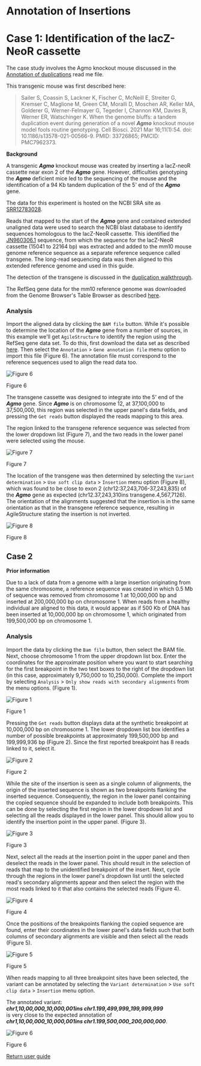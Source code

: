 # Annotation of Insertions

# Case 1: Identification of the lacZ-NeoR cassette

The case study involves the Agmo knockout mouse discussed in the [Annotation of duplications](duplication.md) read me file. 

This transgenic mouse was first described here:

> Sailer S, Coassin S, Lackner K, Fischer C, McNeill E, Streiter G, Kremser C, Maglione M, Green CM, Moralli D, Moschen AR, Keller MA, Golderer G, Werner-Felmayer G, Tegeder I, Channon KM, Davies B, Werner ER, Watschinger K. When the genome bluffs: a tandem duplication event during generation of a novel ___Agmo___ knockout mouse model fools routine genotyping. Cell Biosci. 2021 Mar 16;11(1):54. doi: 10.1186/s13578-021-00566-9. PMID: 33726865; PMCID: PMC7962373.

__Background__

A transgenic ___Agmo___ knockout mouse was created by inserting a lacZ-neoR cassette near exon 2 of the ___Agmo___ gene. However, difficulties genotyping the ___Agmo___ deficient mice led to the sequencing of the mouse and the identification of a 94 Kb tandem duplication of the 5' end of the ___Agmo___ gene.  

The data for this experiment is hosted on the NCBI SRA site as [SRR12783028](https://www.ncbi.nlm.nih.gov/sra/?term=SRR12783028).  

Reads that mapped to the start of the ___Agmo___ gene and contained extended unaligned data were used to search the NCBI blast database to identify sequences homologous to the lacZ-NeoR cassette. This identified the [JN960306.1](https://www.ncbi.nlm.nih.gov/nucleotide/JN960306.1?report=genbank&log$=nuclalign&blast_rank=3&RID=TWZMA063013) sequence, from which the sequence for the lacZ-NeoR cassette (15041 to 22164 bp) was extracted and added to the mm10 mouse genome reference sequence as a separate reference sequence called transgene. The long-read sequencing data was then aligned to this extended reference genome and used in this guide.  

The detection of the transgene is discussed in the [duplication walkthrough](duplication.md).

The RefSeq gene data for the mm10 reference genome  was downloaded from the Genome Browser's Table Browser as described [here](downloadingOptionalFiles.md).

### Analysis

Import the aligned data by clicking the ```BAM file``` button. While it's possible to determine the location of the ___Agmo___ gene from a number of sources, in this example we'll get ```AgileStructure``` to identify the region using the RefSeq gene data set. To do this, first download the data set as described [here](downloadingOptionalFiles.md). Then select the ```Annotation``` > ```Gene annotation file``` menu option to import this file (Figure 6). The annotation file must correspond to the reference sequences used to align the read data too.

![Figure 6](images/examples/figure1dup2.jpg)

Figure 6

The transgene cassette was designed to integrate into the 5' end of the ___Agmo___ gene. Since ___Agmo___ is on chromosome 12, at 37,100,000 to 37,500,000, this region was selected in the upper panel's data fields, and pressing the ```Get reads``` button displayed the reads mapping to this area.

The region linked to the transgene reference sequence was selected from the lower dropdown list (Figure 7), and the two reads in the lower panel were selected using the mouse. 

![Figure 7](images/examples/figure8dup2.jpg)

Figure 7

The location of the transgene was then determined by selecting the ```Variant determination``` > ```Use soft clip data``` > ```Insertion``` menu option (Figure 8), which was found to be close to exon 2 (chr12:37,243,706-37,243,835) of the ___Agmo___ gene as expected (chr12.37,243,310ins transgene.4,567,7126). The orientation of the alignments suggested that the insertion is in the same orientation as that in the transgene reference sequence, resulting in AgileStructure stating the insertion is not inverted.

![Figure 8](images/examples/figure9dup2.jpg)

Figure 8


## Case 2

__Prior information__  

Due to a lack of data from a genome with a large insertion originating from the same chromosome, a reference sequence was created in which 0.5 Mb of sequence was removed from chromosome 1 at 10,000,000 bp and inserted at 200,000,000 bp on chromosome 1. When reads from a healthy individual are aligned to this data, it would appear as if 500 Kb of DNA has been inserted at 10,000,000 bp on chromosome 1, which originated from 199,500,000 bp on chromosome 1.  

### Analysis
Import the data by clicking the ```Bam file``` button, then select the BAM file. Next, choose chromosome 1 from the upper dropdown list box. Enter the coordinates for the approximate position where you want to start searching for the first breakpoint in the two text boxes to the right of the dropdown list (in this case, approximately 9,750,000 to 10,250,000). Complete the import by selecting ```Analysis``` > ```Only show reads with secondary alignments``` from the menu options. (Figure 1).

![Figure 1](images/examples/figure1ins.jpg)

Figure 1

Pressing the ```Get reads``` button displays data at the synthetic breakpoint at 10,000,000 bp on chromosome 1. The lower dropdown list box identifies a number of possible breakpoints at approximately 199,500,000 bp and 199,999,936 bp (Figure 2). Since the first reported breakpoint has 8 reads linked to it, select it.  

![Figure 2](images/examples/figure2ins.jpg)

Figure 2

While the site of the insertion is seen as a single column of alignments, the origin of the inserted sequence is shown as two breakpoints flanking the inserted sequence. Consequently, the region in the lower panel containing the copied  sequence should be expanded to include both breakpoints. This can be done by selecting the first region in the lower dropdown list and selecting all the reads displayed in the lower panel. This should allow you to identify the insertion point in the upper panel. (Figure 3). 

![Figure 3](images/examples/figure3ins.jpg)

Figure 3

Next, select all the reads at the insertion point in the upper panel and then deselect the reads in the lower panel. This should result in the selection of reads that map to the unidentified breakpoint of the insert. Next, cycle through the regions in the lower panel's dropdown list until the selected read's secondary alignments appear and then select the region with the most reads linked to it that also contains the selected reads (Figure 4).


![Figure 4](images/examples/figure4ins.jpg)

Figure 4

Once the positions of the breakpoints flanking the copied sequence are found, enter their coordinates in the lower panel's data fields such that both columns of secondary alignments are visible and then select all the reads (Figure 5). 

![Figure 5](images/examples/figure5ins.jpg)

Figure 5

When reads mapping to all three breakpoint sites have been selected, the variant can be annotated by selecting the ```Variant determination``` > ```Use soft clip data``` > ```Insertion``` menu option. 

The annotated variant:  
 ___chr1,10,00,000_10,000,001ins chr1.199,499,999_199,999,999___   
 is very close to the expected annotation of  
 ___chr1,10,00,000_10,000,001ins chr1.199,500,000_200,000,000___. 

![Figure 6](images/examples/figure6ins.jpg)

Figure 6

[Return user guide](README.md#insertion)

